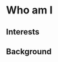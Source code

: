 # Who am I

## Interests

## Background

<!---
migoox/migoox is a ✨ special ✨ repository because its `README.md` (this file) appears on your GitHub profile.
You can click the Preview link to take a look at your changes.
--->

